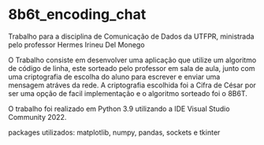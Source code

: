 # 8b6t_encoding_chat

Trabalho para a disciplina de Comunicação de Dados da UTFPR, ministrada pelo professor Hermes Irineu Del Monego

O Trabalho consiste em desenvolver uma aplicação que utilize um algoritmo de código de linha, este sorteado pelo professor em sala de aula, junto com uma criptografia de escolha do aluno para escrever e enviar uma mensagem atráves da rede. A criptografia escolhida foi a Cifra de César por ser uma opção de facil implementação e o algoritmo sorteado foi o 8B6T.

O trabalho foi realizado em Python 3.9 utilizando a IDE Visual Studio Community 2022. 

packages utilizados: matplotlib, numpy, pandas, sockets e tkinter
